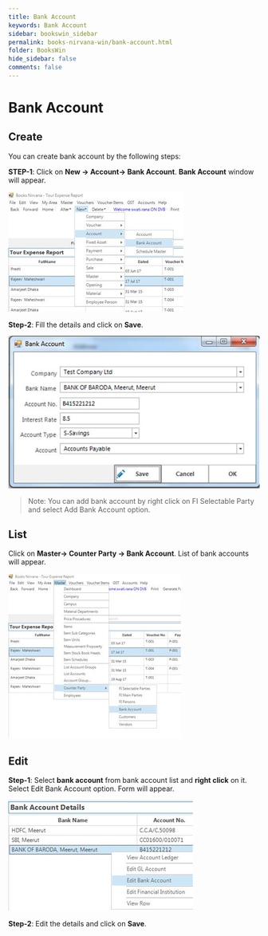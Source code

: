```yaml
---
title: Bank Account
keywords: Bank Account
sidebar: bookswin_sidebar
permalink: books-nirvana-win/bank-account.html
folder: BooksWin
hide_sidebar: false
comments: false
---
```


# Bank Account

## Create

You can create bank account by the following steps:

**STEP-1**: Click on **New -> Account-> Bank Account**. **Bank Account** window will appear.

![](/images/bank-account-create.jpg)

**Step-2**: Fill the details and click on **Save**.

![](/images/bank-account-create-save.jpg)

>Note: You can add bank account by right click on FI Selectable Party and select Add Bank Account option.

## List

Click on **Master-> Counter Party -> Bank Account**. List of bank accounts will appear.

![](/images/bank-account-list.jpg)

## Edit

**Step-1**: Select **bank account** from bank account list and **right click** on it. Select Edit Bank Account option. Form will appear.

![](/images/bank-account-edit.jpg)

**Step-2**: Edit the details and click on **Save**.
